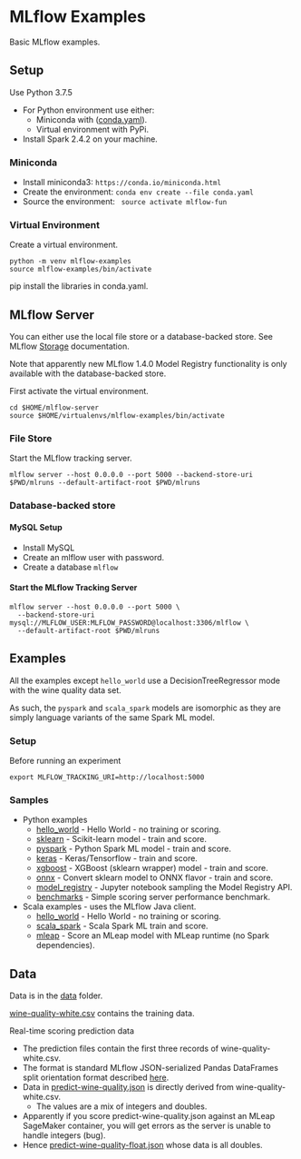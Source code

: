 # MLflow Examples

Basic MLflow examples.

## Setup

Use Python 3.7.5

* For Python environment use either:
  * Miniconda with ([conda.yaml](conda.yaml)).
  * Virtual environment with PyPi.
* Install Spark 2.4.2 on your machine.

### Miniconda

* Install miniconda3: ``https://conda.io/miniconda.html``
* Create the environment: ``conda env create --file conda.yaml``
* Source the environment: `` source activate mlflow-fun``

### Virtual Environment

Create a virtual environment.
```
python -m venv mlflow-examples
source mlflow-examples/bin/activate
```

pip install the libraries in conda.yaml.

## MLflow Server

You can either use the local file store or a database-backed store. 
See MLflow [Storage](https://mlflow.org/docs/latest/tracking.html#storage) documentation.

Note that apparently new MLflow 1.4.0 Model Registry functionality is only available with the database-backed store.

First activate the virtual environment.
```
cd $HOME/mlflow-server
source $HOME/virtualenvs/mlflow-examples/bin/activate
```


### File Store

Start the MLflow tracking server.

```
mlflow server --host 0.0.0.0 --port 5000 --backend-store-uri $PWD/mlruns --default-artifact-root $PWD/mlruns
```

### Database-backed store

#### MySQL Setup
* Install MySQL
* Create an mlflow user with password.
* Create a database `mlflow` 

#### Start the MLflow Tracking Server
```
mlflow server --host 0.0.0.0 --port 5000 \
  --backend-store-uri mysql://MLFLOW_USER:MLFLOW_PASSWORD@localhost:3306/mlflow \
  --default-artifact-root $PWD/mlruns  
```

## Examples

All the examples except `hello_world` use a DecisionTreeRegressor mode with the  wine quality data set.

As such, the `pyspark` and `scala_spark` models are isomorphic as they are simply language variants of the same Spark ML model.

### Setup
Before running an experiment
```
export MLFLOW_TRACKING_URI=http://localhost:5000
```

### Samples
* Python examples
  * [hello_world](hello_world) - Hello World - no training or scoring.
  * [sklearn](sklearn) - Scikit-learn model - train and score.
  * [pyspark](pyspark) - Python Spark ML model - train and score.
  * [keras](keras) - Keras/Tensorflow - train and score.
  * [xgboost](xgboost) - XGBoost (sklearn wrapper) model - train and score.
  * [onnx](onnx) - Convert sklearn model to ONNX flavor - train and score.
  * [model_registry](model_registry) - Jupyter notebook sampling the Model Registry API.
  * [benchmarks](benchmarks) - Simple scoring server performance benchmark.
* Scala examples - uses the MLflow Java client.
  * [hello_world](scala_spark/README.md#hello_world) - Hello World - no training or scoring.
  * [scala_spark](scala_spark/) - Scala Spark ML train and score.
  * [mleap](mleap) - Score an MLeap model with MLeap runtime (no Spark dependencies).

## Data

Data is in the [data](data) folder.

[wine-quality-white.csv](data/wine-quality-white.csv) contains the training data.

Real-time scoring prediction data
* The prediction files contain the first three records of wine-quality-white.csv. 
* The format is standard MLflow JSON-serialized Pandas DataFrames split orientation format described [here](https://mlflow.org/docs/latest/models.html#deploy-mlflow-models).
* Data in [predict-wine-quality.json](data/predict-wine-quality.json) is directly derived from wine-quality-white.csv.
  * The values are a mix of integers and doubles.
* Apparently if you score predict-wine-quality.json against an MLeap SageMaker container, you will get errors as the server is unable to handle integers (bug).
* Hence [predict-wine-quality-float.json](data/predict-wine-quality-float.json) whose data is all doubles.

